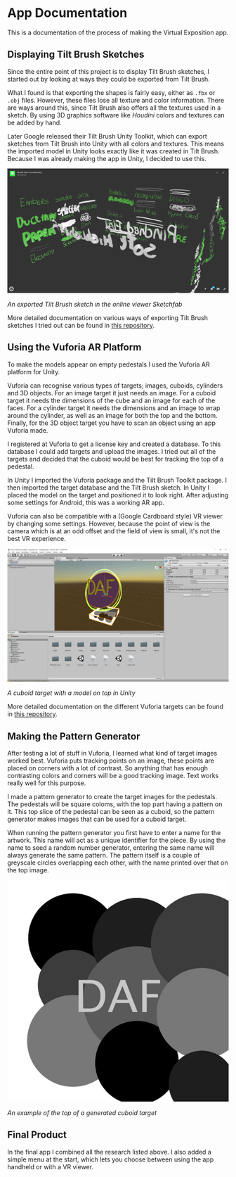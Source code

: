 # App Documentation
This is a documentation of the process of making the Virtual Exposition app.

## Displaying Tilt Brush Sketches
Since the entire point of this project is to display Tilt Brush sketches, 
I started out by looking at ways they could be exported from Tilt Brush. 

What I found is that exporting the shapes is fairly easy, either as `.fbx` or `.obj` files. 
However, these files lose all texture and color information.
There are ways around this, since Tilt Brush also offers all the textures used in a sketch. 
By using 3D graphics software like *Houdini* colors and textures can be added by hand.

Later Google released their Tilt Brush Unity Toolkit, which can export sketches from Tilt Brush into Unity with all colors and textures.
This means the imported model in Unity looks exactly like it was created in Tilt Brush. 
Because I was already making the app in Unity, I decided to use this.

![sketchfab](sketchfabScreenshot.png)

*An exported Tilt Brush sketch in the online viewer Sketchfab*

More detailed documentation on various ways of exporting Tilt Brush sketches I tried out can be found in [this repository](http://github.com/thijsvb/TiltBrushDisplay).

## Using the Vuforia AR Platform
To make the models appear on empty pedestals I used the Vuforia AR platform for Unity.

Vuforia can recognise various types of targets; images, cuboids, cylinders and 3D objects.
For an image target it just needs an image. For a cuboid target it needs the dimensions of the cube and an image for each of the faces. For a cylinder target it needs the dimensions and an image to wrap around the cylinder, as well as an image for both the top and the bottom. Finally, for the 3D object target you have to scan an object using an app Vuforia made.

I registered at Vuforia to get a license key and created a database. To this database I could add targets and upload the images. I tried out all of the targets and decided that the cuboid would be best for tracking the top of a pedestal.

In Unity I imported the Vuforia package and the Tilt Brush Toolkit package. I then imported the target database and the Tilt Brush sketch. In Unity I placed the model on the target and positioned it to look right. After adjusting some settings for Android, this was a working AR app. 

Vuforia can also be compatible with a (Google Cardboard style) VR viewer by changing some settings. However, because the point of view is the camera which is at an odd offset and the field of view is small, it's not the best VR experience.

![unity](unityScreenshot.png)

*A cuboid target with a model on top in Unity*

More detailed documentation on the different Vuforia targets can be found in [this repository](http://github.com/thijsvb/VuforiaTest).

## Making the Pattern Generator
After testing a lot of stuff in Vuforia, I learned what kind of target images worked best. Vuforia puts tracking points on an image, these points are placed on corners with a lot of contrast. So anything that has enough contrasting colors and corners will be a good tracking image. Text works really well for this purpose.

I made a pattern generator to create the target images for the pedestals. The pedestals will be square coloms, with the top part having a pattern on it. This top slice of the pedestal can be seen as a cuboid, so the pattern generator makes images that can be used for a cuboid target.

When running the pattern generator you first have to enter a name for the artwork. This name will act as a unique identifier for the piece. By using the name to seed a random number generator, entering the same name will always generate the same pattern. The pattern itself is a couple of greyscale circles overlapping each other, with the name printed over that on the top image.

![pattern](PatternGenerator/top.jpg)

*An example of the top of a generated cuboid target*

## Final Product
In the final app I combined all the research listed above. I also added a simple menu at the start, which lets you choose between using the app handheld or with a VR viewer. 
